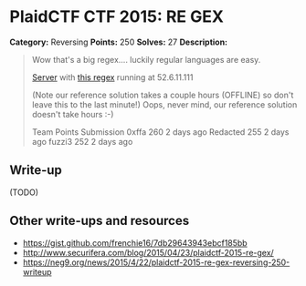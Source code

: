 # PlaidCTF CTF 2015: RE GEX

**Category:** Reversing
**Points:** 250
**Solves:** 27
**Description:**

> Wow that's a big regex.... luckily regular languages are easy.
> 
> [Server](http://play.plaidctf.com/files/re_gex_62d057a9a99036ae4ca64d84e02b4833.py) with [this regex](http://play.plaidctf.com/files/regex_57f2cf49f6a354b4e8896c57a4e3c973.txt) running at 52.6.11.111
> 
> (Note our reference solution takes a couple hours (OFFLINE) so don't leave this to the last minute!) Oops, never mind, our reference solution doesn't take hours :-)
> 
> 
> Team	Points	Submission
> 0xffa	260	2 days ago
> Redacted	255	2 days ago
> fuzzi3	252	2 days ago

## Write-up

(TODO)

## Other write-ups and resources

* <https://gist.github.com/frenchie16/7db29643943ebcf185bb>
* <http://www.securifera.com/blog/2015/04/23/plaidctf-2015-re-gex/>
* <https://neg9.org/news/2015/4/22/plaidctf-2015-re-gex-reversing-250-writeup>

